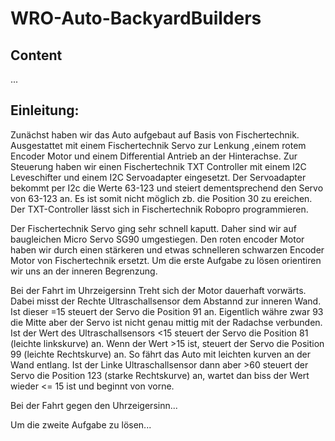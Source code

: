 # WRO-Auto-BackyardBuilders
Content
---
...

Einleitung:
---

Zunächst haben wir das Auto aufgebaut auf Basis von Fischertechnik. Ausgestattet mit einem Fischertechnik Servo zur Lenkung ,einem rotem Encoder Motor und einem  Differential Antrieb an der Hinterachse.
Zur Steuerung haben wir einen Fischertechnik TXT Controller mit einem I2C Leveschifter und einem I2C Servoadapter eingesetzt. Der Servoadapter bekommt per I2c die Werte 63-123 und steiert dementsprechend den Servo von 63-123 an. Es ist somit nicht möglich zb. die Position 30 zu ereichen. Der TXT-Controller lässt sich in Fischertechnik Robopro programmieren.

Der Fischertechnik Servo ging sehr schnell kaputt. Daher sind wir auf baugleichen Micro Servo SG90 umgestiegen. Den roten encoder Motor haben wir durch einen stärkeren und etwas schnelleren schwarzen Encoder Motor von Fischertechnik ersetzt. Um die erste Aufgabe zu lösen orientiren wir uns an der inneren Begrenzung.

Bei der Fahrt im Uhrzeigersinn Treht sich der Motor dauerhaft vorwärts. Dabei misst der Rechte Ultraschallsensor dem Abstannd zur inneren Wand. Ist dieser =15 steuert der Servo die Position 91 an. Eigentlich währe zwar 93 die Mitte aber der Servo ist nicht genau mittig mit der Radachse verbunden. Ist der Wert des Ultraschallsensors <15 steuert der Servo die Position 81 (leichte linkskurve) an. Wenn der Wert >15 ist, steuert der Servo die Position 99 (leichte Rechtskurve) an. So fährt das Auto mit leichten kurven an der Wand entlang. Ist der Linke Ultraschallsensor dann aber >60 steuert der Servo die Position 123 (starke Rechtskurve) an, wartet dan biss der Wert wieder <= 15 ist und beginnt von vorne.

Bei der Fahrt gegen den Uhrzeigersinn...


Um die zweite Aufgabe zu lösen...